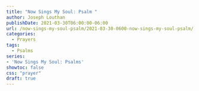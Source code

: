 ```yaml
---
title: "Now Sings My Soul: Psalm "
author: Joseph Louthan
publishDate: 2021-03-30T06:00:00-06:00
url: /now-sings-my-soul-psalm/2021-03-30-0600-now-sings-my-soul-psalm/
categories:
  - Prayers
tags:
  - Psalms
series:
- 'Now Sings My Soul: Psalms'
showtoc: false
css: "prayer"
draft: true
---
```

<div style="font-variant: small-caps;">

</div>

```text

```
